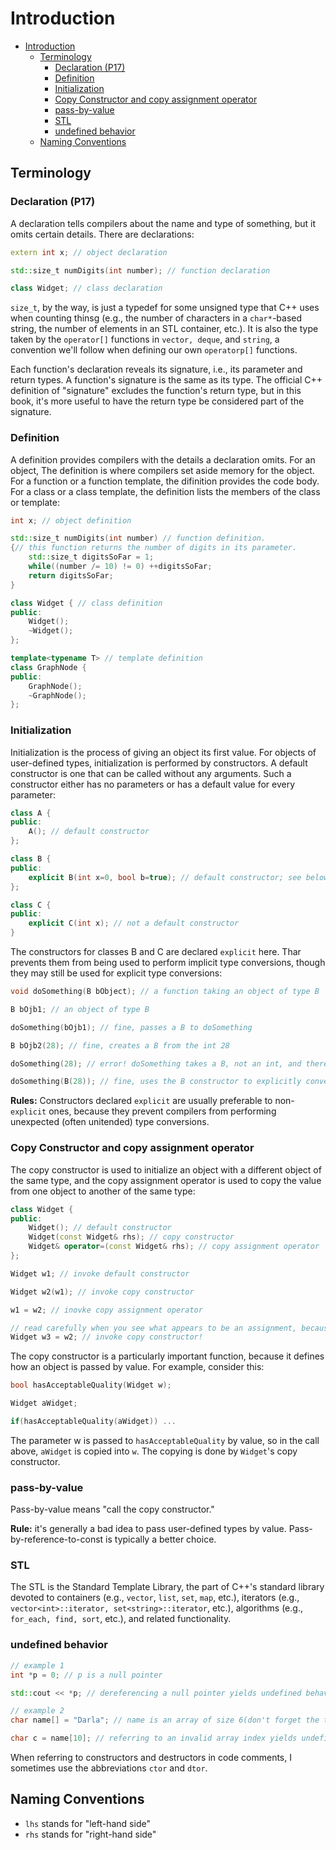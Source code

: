 # Introduction
- [Introduction](#introduction)
  - [Terminology](#terminology)
    - [Declaration (P17)](#declaration-p17)
    - [Definition](#definition)
    - [Initialization](#initialization)
    - [Copy Constructor and copy assignment operator](#copy-constructor-and-copy-assignment-operator)
    - [pass-by-value](#pass-by-value)
    - [STL](#stl)
    - [undefined behavior](#undefined-behavior)
  - [Naming Conventions](#naming-conventions)

## Terminology
### Declaration (P17)
A declaration tells compilers about the name and type of something, but it omits certain details.
There are declarations:
```cpp
extern int x; // object declaration

std::size_t numDigits(int number); // function declaration

class Widget; // class declaration
```
`size_t`, by the way, is just a typedef for some unsigned type that C++ uses when counting thinsg (e.g., the number of characters in a `char*`-based string, the number of elements in an STL container, etc.).
It is also the type taken by the `operator[]` functions in `vector, deque`, and `string`, a convention we'll follow when defining our own `operatorp[]` functions.

Each function's declaration reveals its signature, i.e., its parameter and return types. A function's signature is the same as its type. The official C++ definition of "signature" excludes the function's return type, but in this book, it's more useful to have the return type be considered part of the signature.

### Definition
A definition provides compilers with the details a declaration omits. For an object, The definition is where compilers set aside memory for the object. 
For a function or a function template, the difinition provides the code body.
For a class or a class template, the definition lists the members of the class or template:
```cpp
int x; // object definition

std::size_t numDigits(int number) // function definition.
{// this function returns the number of digits in its parameter.
    std::size_t digitsSoFar = 1;
    while((number /= 10) != 0) ++digitsSoFar;
    return digitsSoFar; 
}

class Widget { // class definition
public:
    Widget();
    ~Widget();
};

template<typename T> // template definition
class GraphNode {
public:
    GraphNode();
    ~GraphNode();
};
```
### Initialization
Initialization is the process of giving an object its first value. 
For objects of user-defined types, initialization is performed by constructors.
A default constructor is one that can be called without any arguments.
Such a constructor either has no parameters or has a default value for every parameter:
```cpp
class A {
public:
    A(); // default constructor
};

class B {
public:
    explicit B(int x=0, bool b=true); // default constructor; see below for info on "explicit"
};

class C {
public:
    explicit C(int x); // not a default constructor
}
```
The constructors for classes B and C are declared `explicit` here. 
Thar prevents them from being used to perform implicit type conversions, though they may still be used for explicit type conversions:
```cpp
void doSomething(B bObject); // a function taking an object of type B

B bOjb1; // an object of type B

doSomething(bOjb1); // fine, passes a B to doSomething

B bOjb2(28); // fine, creates a B from the int 28

doSomething(28); // error! doSomething takes a B, not an int, and there is no implicit conversion from int to B

doSomething(B(28)); // fine, uses the B constructor to explicitly convert (i.e., cast) the int to a B for this call.
```
**Rules:** Constructors declared `explicit` are usually preferable to non-`explicit` ones, because they prevent compilers from performing unexpected (often unitended) type conversions. 

### Copy Constructor and copy assignment operator
The copy constructor is used to initialize an object with a different object of the same type, 
and the copy assignment operator is used to copy the value from one object to another of the same type:
```cpp
class Widget {
public:
    Widget(); // default constructor
    Widget(const Widget& rhs); // copy constructor
    Widget& operator=(const Widget& rhs); // copy assignment operator
};

Widget w1; // invoke default constructor

Widget w2(w1); // invoke copy constructor

w1 = w2; // inovke copy assignment operator

// read carefully when you see what appears to be an assignment, because the "=" syntax can also be sued to call the copy constructor:
Widget w3 = w2; // invoke copy constructor!
```

The copy constructor is a particularly important function, because it defines how an object is passed by value.
For example, consider this:
```cpp
bool hasAcceptableQuality(Widget w);

Widget aWidget;

if(hasAcceptableQuality(aWidget)) ...
```
The parameter w is passed to `hasAcceptableQuality` by value, so in the call above, `aWidget` is copied into `w`.
The copying is done by `Widget`'s copy constructor.
### pass-by-value
Pass-by-value means "call the copy constructor."

**Rule:** it's generally a bad idea to pass user-defined types by value.
Pass-by-reference-to-const is typically a better choice.

### STL
The STL is the Standard Template Library, the part of C++'s standard library devoted to containers (e.g., `vector`, `list`, `set`, `map`, etc.),
iterators (e.g., `vector<int>::iterator, set<string>::iterator`, etc.),
algorithms (e.g., `for_each, find, sort`, etc.),
and related functionality.

### undefined behavior
```cpp
// example 1
int *p = 0; // p is a null pointer

std::cout << *p; // dereferencing a null pointer yields undefined behavior

// example 2
char name[] = "Darla"; // name is an array of size 6(don't forget the trailing null!)

char c = name[10]; // referring to an invalid array index yields undefined behavior
```

When referring to constructors and destructors in code comments, I sometimes use the abbreviations `ctor` and `dtor`.

## Naming Conventions
- `lhs` stands for "left-hand side"
- `rhs` stands for "right-hand side"
  
